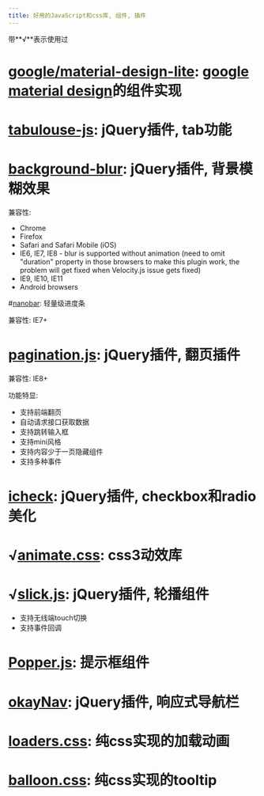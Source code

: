 ```yaml
---
title: 好用的JavaScript和css库, 组件, 插件
---
```


带**√**表示使用过

# [google/material-design-lite][12]: [google material design][13]的组件实现

[13]: http://www.google.com/design/spec/material-design/introduction.html
[12]: https://github.com/google/material-design-lite

# [tabulouse-js][11]: jQuery插件, tab功能

[11]: https://github.com/aarondo/tabulous.js

# [background-blur][10]: jQuery插件, 背景模糊效果

兼容性:

- Chrome
- Firefox
- Safari and Safari Mobile (iOS)
- IE6, IE7, IE8 - blur is supported without animation (need to omit "duration" property in those browsers to make this plugin work, the problem will get fixed when Velocity.js issue gets fixed)
- IE9, IE10, IE11
- Android browsers

[10]: https://github.com/msurguy/background-blur

#[nanobar][9]: 轻量级进度条

兼容性: IE7+

[9]: https://github.com/jacoborus/nanobar/

# [pagination.js][8]: jQuery插件, 翻页插件

兼容性: IE8+

功能特显:

- 支持前端翻页
- 自动请求接口获取数据
- 支持跳转输入框
- 支持mini风格
- 支持内容少于一页隐藏组件
- 支持多种事件

[8]: https://github.com/superRaytin/paginationjs

# [icheck][7]: jQuery插件, checkbox和radio美化

[7]: https://github.com/fronteed/iCheck/

# √[animate.css][6]: css3动效库

[6]: https://github.com/daneden/animate.css

# √[slick.js][5]: jQuery插件, 轮播组件

- 支持无线端touch切换
- 支持事件回调

[5]: https://github.com/kenwheeler/slick

# [Popper.js][4]: 提示框组件

[4]: https://github.com/FezVrasta/popper.js

# [okayNav][3]: jQuery插件, 响应式导航栏

[3]: https://github.com/VPenkov/okayNav

# [loaders.css][2]: 纯css实现的加载动画

[2]: https://github.com/ConnorAtherton/loaders.css


# [balloon.css][1]: 纯css实现的tooltip

[1]: https://github.com/kazzkiq/balloon.css
